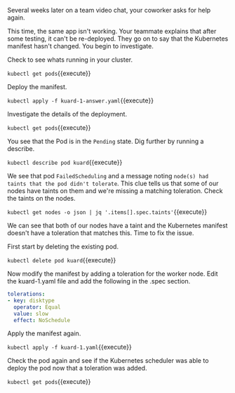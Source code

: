 Several weeks later on a team video chat, your coworker asks for help again. 

This time, the same app isn't working. Your teammate explains that after some
testing, it can't be re-deployed. They go on to say that the Kubernetes manifest
hasn't changed. You begin to investigate.

Check to see whats running in your cluster.

`kubectl get pods`{{execute}}

Deploy the manifest.

`kubectl apply -f kuard-1-answer.yaml`{{execute}}

Investigate the details of the deployment.

`kubectl get pods`{{execute}}

You see that the Pod is in the `Pending` state. Dig further by running a describe.

`kubectl describe pod kuard`{{execute}}

We see that pod `FailedScheduling` and a message noting `node(s) had taints that
the pod didn't tolerate`.  This clue tells us that some of our nodes have taints
on them and we're missing a matching toleration. Check the taints on the nodes.

`kubectl get nodes -o json | jq '.items[].spec.taints'`{{execute}}

We can see that both of our nodes have a taint and the Kubernetes manifest
doesn't have a toleration that matches this. Time to fix the issue.

First start by deleting the existing pod.

`kubectl delete pod kuard`{{execute}}

Now modify the manifest by adding a toleration for the worker node. Edit the
kuard-1.yaml file and add the following in the .spec section.

``` yaml
tolerations:
- key: disktype
  operator: Equal
  value: slow
  effect: NoSchedule
```

Apply the manifest again.

`kubectl apply -f kuard-1.yaml`{{execute}}

Check the pod again and see if the Kubernetes scheduler was able to deploy the
pod now that a toleration was added.

`kubectl get pods`{{execute}}

